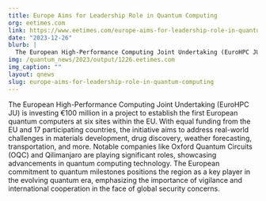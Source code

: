 ```yaml
---
title: Europe Aims for Leadership Role in Quantum Computing
org: eetimes.com
link: https://www.eetimes.com/europe-aims-for-leadership-role-in-quantum-computing/
date: "2023-12-26"
blurb: |
  The European High-Performance Computing Joint Undertaking (EuroHPC JU) is investing €100 million in a project to establish the first European quantum computers at six sites within the EU. With equal funding from the EU and 17 participating countries, the initiative aims to address real-world challenges in materials development, drug discovery, weather forecasting, transportation, and more. Notable companies like Oxford Quantum Circuits (OQC) and Qilimanjaro are playing significant roles, showcasing advancements in quantum computing technology. The European commitment to quantum milestones positions the region as a key player in the evolving quantum era, emphasizing the importance of vigilance and international cooperation in the face of global security concerns.
img: /quantum_news/2023/output/1226.eetimes.com
img_caption: ""
layout: qnews
slug: europe-aims-for-leadership-role-in-quantum-computing
---
```


The European High-Performance Computing Joint Undertaking (EuroHPC JU) is investing €100 million in a project to establish the first European quantum computers at six sites within the EU. With equal funding from the EU and 17 participating countries, the initiative aims to address real-world challenges in materials development, drug discovery, weather forecasting, transportation, and more. Notable companies like Oxford Quantum Circuits (OQC) and Qilimanjaro are playing significant roles, showcasing advancements in quantum computing technology. The European commitment to quantum milestones positions the region as a key player in the evolving quantum era, emphasizing the importance of vigilance and international cooperation in the face of global security concerns.
